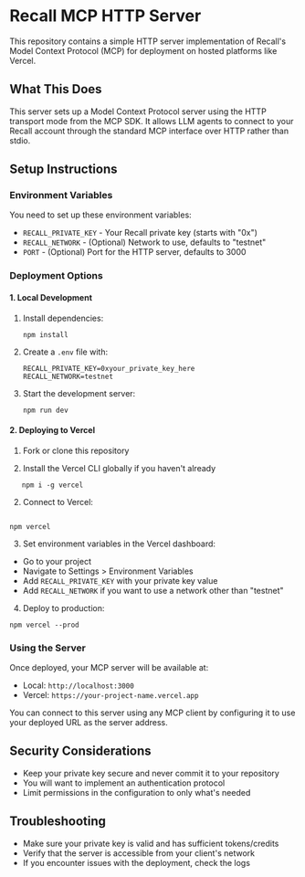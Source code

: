 # Recall MCP HTTP Server

This repository contains a simple HTTP server implementation of Recall's Model Context Protocol (MCP) for deployment on hosted platforms like Vercel.

## What This Does

This server sets up a Model Context Protocol server using the HTTP transport mode from the MCP SDK. It allows LLM agents to connect to your Recall account through the standard MCP interface over HTTP rather than stdio.

## Setup Instructions

### Environment Variables

You need to set up these environment variables:

- `RECALL_PRIVATE_KEY` - Your Recall private key (starts with "0x")
- `RECALL_NETWORK` - (Optional) Network to use, defaults to "testnet"
- `PORT` - (Optional) Port for the HTTP server, defaults to 3000

### Deployment Options

#### 1. Local Development

1. Install dependencies:

   ```
   npm install
   ```

2. Create a `.env` file with:

   ```
   RECALL_PRIVATE_KEY=0xyour_private_key_here
   RECALL_NETWORK=testnet
   ```

3. Start the development server:
   ```
   npm run dev
   ```

#### 2. Deploying to Vercel

1. Fork or clone this repository

2. Install the Vercel CLI globally if you haven't already

```
   npm i -g vercel
```

2. Connect to Vercel:

```

npm vercel

```

3. Set environment variables in the Vercel dashboard:

- Go to your project
- Navigate to Settings > Environment Variables
- Add `RECALL_PRIVATE_KEY` with your private key value
- Add `RECALL_NETWORK` if you want to use a network other than "testnet"

4. Deploy to production:

```
npm vercel --prod
```

### Using the Server

Once deployed, your MCP server will be available at:

- Local: `http://localhost:3000`
- Vercel: `https://your-project-name.vercel.app`

You can connect to this server using any MCP client by configuring it to use your deployed URL as the server address.

## Security Considerations

- Keep your private key secure and never commit it to your repository
- You will want to implement an authentication protocol
- Limit permissions in the configuration to only what's needed

## Troubleshooting

- Make sure your private key is valid and has sufficient tokens/credits
- Verify that the server is accessible from your client's network
- If you encounter issues with the deployment, check the logs
